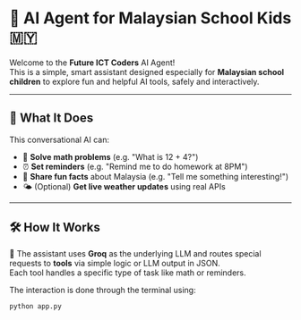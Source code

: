 # 🧠 AI Agent for Malaysian School Kids 🇲🇾

Welcome to the **Future ICT Coders** AI Agent!  
This is a simple, smart assistant designed especially for **Malaysian school children** to explore fun and helpful AI tools, safely and interactively.

---

## 🚀 What It Does

This conversational AI can:
- 🧮 **Solve math problems** (e.g. "What is 12 + 4?")
- ⏰ **Set reminders** (e.g. "Remind me to do homework at 8PM")
- 🎉 **Share fun facts** about Malaysia (e.g. "Tell me something interesting!")
- 🌤️ (Optional) **Get live weather updates** using real APIs

---

## 🛠️ How It Works

🔧 The assistant uses **Groq** as the underlying LLM and routes special requests to **tools** via simple logic or LLM output in JSON.  
Each tool handles a specific type of task like math or reminders.

The interaction is done through the terminal using:

```bash
python app.py
